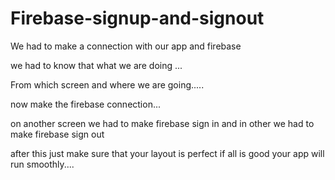 # Firebase-signup-and-signout

We had to make a connection with our app and firebase

we had to know that what we are doing ...

From which screen and where we are going.....

now make the firebase connection...

on another screen we had to make firebase sign in and in other we had to make firebase sign out

after this just make sure that your layout is perfect if all is good your app will run smoothly....
